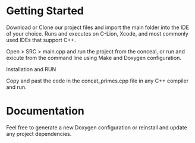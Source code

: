 Getting Started
===============

Download or Clone our project files and import the main folder into the IDE of your choice. Runs and executes on C-Lion, Xcode, and most commonly used IDEs that support C++.

Open > SRC > main.cpp and run the project from the conceal, or run and exicute from the command line using Make and Doxygen configuration.

Installation and RUN

Copy and past the code in the concat_primes.cpp file in any C++ compiler and run.

Documentation
=============

Feel free to generate a new Doxygen configuration or reinstall and update any project dependencies.  
